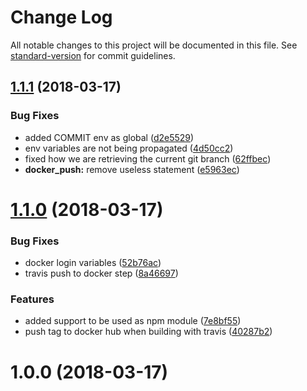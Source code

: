 # Change Log

All notable changes to this project will be documented in this file. See [standard-version](https://github.com/conventional-changelog/standard-version) for commit guidelines.

<a name="1.1.1"></a>
## [1.1.1](https://github.com/vosgaust/kouneli/compare/v1.1.0...v1.1.1) (2018-03-17)


### Bug Fixes

* added COMMIT env as global ([d2e5529](https://github.com/vosgaust/kouneli/commit/d2e5529))
* env variables are not being propagated ([4d50cc2](https://github.com/vosgaust/kouneli/commit/4d50cc2))
* fixed how we are retrieving the current git branch ([62ffbec](https://github.com/vosgaust/kouneli/commit/62ffbec))
* **docker_push:** remove useless statement ([e5963ec](https://github.com/vosgaust/kouneli/commit/e5963ec))



<a name="1.1.0"></a>
# [1.1.0](https://github.com/vosgaust/kouneli/compare/v1.0.0...v1.1.0) (2018-03-17)


### Bug Fixes

* docker login variables ([52b76ac](https://github.com/vosgaust/kouneli/commit/52b76ac))
* travis push to docker step ([8a46697](https://github.com/vosgaust/kouneli/commit/8a46697))


### Features

* added support to be used as npm module ([7e8bf55](https://github.com/vosgaust/kouneli/commit/7e8bf55))
* push tag to docker hub when building with travis ([40287b2](https://github.com/vosgaust/kouneli/commit/40287b2))



<a name="1.0.0"></a>
# 1.0.0 (2018-03-17)
